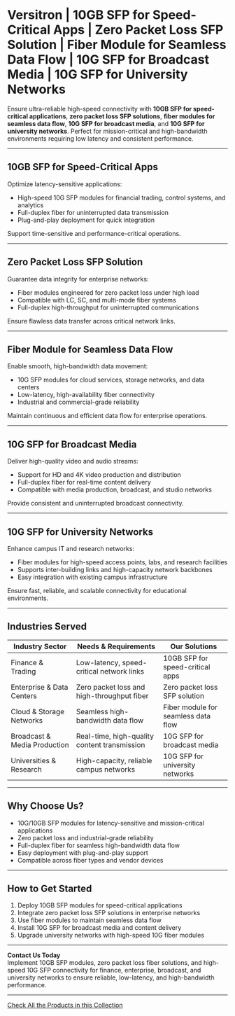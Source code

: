 # Versitron | 10GB SFP for Speed-Critical Apps | Zero Packet Loss SFP Solution | Fiber Module for Seamless Data Flow | 10G SFP for Broadcast Media | 10G SFP for University Networks

Ensure ultra-reliable high-speed connectivity with **10GB SFP for speed-critical applications**, **zero packet loss SFP solutions**, **fiber modules for seamless data flow**, **10G SFP for broadcast media**, and **10G SFP for university networks**. Perfect for mission-critical and high-bandwidth environments requiring low latency and consistent performance.

---

## 10GB SFP for Speed-Critical Apps

Optimize latency-sensitive applications:

- High-speed 10G SFP modules for financial trading, control systems, and analytics  
- Full-duplex fiber for uninterrupted data transmission  
- Plug-and-play deployment for quick integration  

Support time-sensitive and performance-critical operations.

---

## Zero Packet Loss SFP Solution

Guarantee data integrity for enterprise networks:

- Fiber modules engineered for zero packet loss under high load  
- Compatible with LC, SC, and multi-mode fiber systems  
- Full-duplex high-throughput for uninterrupted communications  

Ensure flawless data transfer across critical network links.

---

## Fiber Module for Seamless Data Flow

Enable smooth, high-bandwidth data movement:

- 10G SFP modules for cloud services, storage networks, and data centers  
- Low-latency, high-availability fiber connectivity  
- Industrial and commercial-grade reliability  

Maintain continuous and efficient data flow for enterprise operations.

---

## 10G SFP for Broadcast Media

Deliver high-quality video and audio streams:

- Support for HD and 4K video production and distribution  
- Full-duplex fiber for real-time content delivery  
- Compatible with media production, broadcast, and studio networks  

Provide consistent and uninterrupted broadcast connectivity.

---

## 10G SFP for University Networks

Enhance campus IT and research networks:

- Fiber modules for high-speed access points, labs, and research facilities  
- Supports inter-building links and high-capacity network backbones  
- Easy integration with existing campus infrastructure  

Ensure fast, reliable, and scalable connectivity for educational environments.

---

## Industries Served

| Industry Sector              | Needs & Requirements                          | Our Solutions                                     |
|------------------------------|----------------------------------------------|--------------------------------------------------|
| Finance & Trading            | Low-latency, speed-critical network links    | 10GB SFP for speed-critical apps                |
| Enterprise & Data Centers    | Zero packet loss and high-throughput fiber    | Zero packet loss SFP solution                    |
| Cloud & Storage Networks     | Seamless high-bandwidth data flow             | Fiber module for seamless data flow             |
| Broadcast & Media Production | Real-time, high-quality content transmission | 10G SFP for broadcast media                     |
| Universities & Research      | High-capacity, reliable campus networks       | 10G SFP for university networks                 |

---

## Why Choose Us?

- 10G/10GB SFP modules for latency-sensitive and mission-critical applications  
- Zero packet loss and industrial-grade reliability  
- Full-duplex fiber for seamless high-bandwidth data flow  
- Easy deployment with plug-and-play support  
- Compatible across fiber types and vendor devices  

---

## How to Get Started

1. Deploy 10GB SFP modules for speed-critical applications  
2. Integrate zero packet loss SFP solutions in enterprise networks  
3. Use fiber modules to maintain seamless data flow  
4. Install 10G SFP for broadcast media and content delivery  
5. Upgrade university networks with high-speed 10G fiber modules  

---

**Contact Us Today**  
Implement 10GB SFP modules, zero packet loss fiber solutions, and high-speed 10G SFP connectivity for finance, enterprise, broadcast, and university networks to ensure reliable, low-latency, and high-bandwidth performance.

---

[Check All the Products in this Collection](https://www.versitron.com/collections/sfp-modules)
